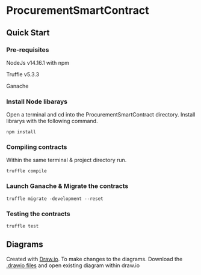 
# ProcurementSmartContract

## Quick Start

### Pre-requisites

NodeJs v14.16.1 with npm

Truffle v5.3.3

Ganache

### Install Node libarays 

Open a terminal and cd into the ProcurementSmartContract directory. Install librarys with the following command.

    npm install 
    
### Compiling contracts 

Within the same terminal & project directory run.

    truffle compile

    
### Launch Ganache & Migrate the contracts 

    truffle migrate -development --reset

### Testing the contracts

    truffle test


## Diagrams

Created with [Draw.io](https://www.diagrams.net/). To make changes to the diagrams. Download the [.drawio files](./assets/diagrams) and open existing diagram within draw.io


